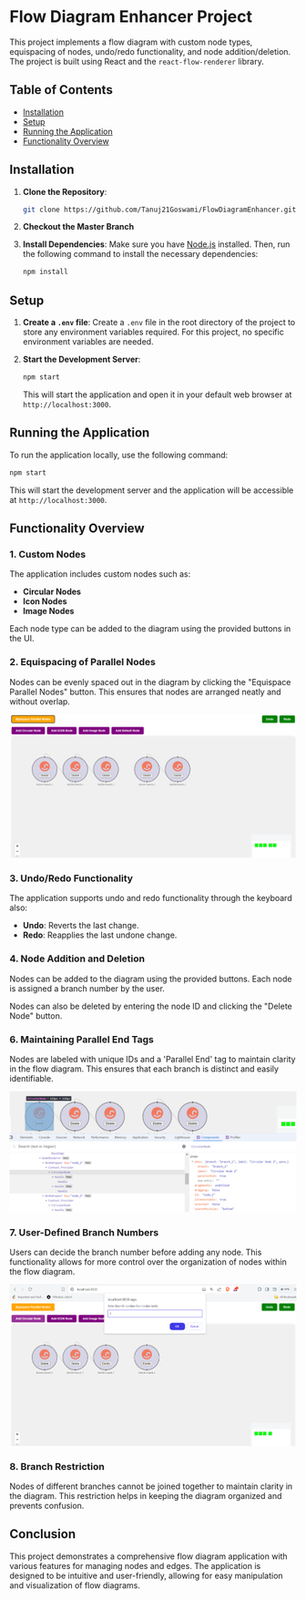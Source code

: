 

# Flow Diagram Enhancer Project

This project implements a flow diagram with custom node types, equispacing of nodes, undo/redo functionality, and node addition/deletion. The project is built using React and the `react-flow-renderer` library.

## Table of Contents

- [Installation](#installation)
- [Setup](#setup)
- [Running the Application](#running-the-application)
- [Functionality Overview](#functionality-overview)

## Installation

1. **Clone the Repository**:
   ```bash
   git clone https://github.com/Tanuj21Goswami/FlowDiagramEnhancer.git
   ```
2. **Checkout the Master Branch**

3. **Install Dependencies**:
   Make sure you have [Node.js](https://nodejs.org/) installed. Then, run the following command to install the necessary dependencies:
   ```bash
   npm install
   ```

## Setup

1. **Create a `.env` file**:
   Create a `.env` file in the root directory of the project to store any environment variables required. For this project, no specific environment variables are needed.

2. **Start the Development Server**:
   ```bash
   npm start
   ```

   This will start the application and open it in your default web browser at `http://localhost:3000`.

## Running the Application

To run the application locally, use the following command:
```bash
npm start
```

This will start the development server and the application will be accessible at `http://localhost:3000`.

## Functionality Overview

### 1. **Custom Nodes**

The application includes custom nodes such as:
- **Circular Nodes**
- **Icon Nodes**
- **Image Nodes**

Each node type can be added to the diagram using the provided buttons in the UI.

### 2. **Equispacing of Parallel Nodes**

Nodes can be evenly spaced out in the diagram by clicking the "Equispace Parallel Nodes" button. This ensures that nodes are arranged neatly and without overlap.

![alt text](src/images/image-1.png)

### 3. **Undo/Redo Functionality**

The application supports undo and redo functionality through the keyboard also:
- **Undo**: Reverts the last change.
- **Redo**: Reapplies the last undone change.

### 4. **Node Addition and Deletion**

Nodes can be added to the diagram using the provided buttons. Each node is assigned a branch number by the user.

Nodes can also be deleted by entering the node ID and clicking the "Delete Node" button.


### 6. **Maintaining Parallel End Tags**

Nodes are labeled with unique IDs and a 'Parallel End' tag to maintain clarity in the flow diagram. This ensures that each branch is distinct and easily identifiable.

![alt text](src/images/image-2.png)

### 7. **User-Defined Branch Numbers**

Users can decide the branch number before adding any node. This functionality allows for more control over the organization of nodes within the flow diagram.


![alt text](src/images/image.png)

### 8. **Branch Restriction**

Nodes of different branches cannot be joined together to maintain clarity in the diagram. This restriction helps in keeping the diagram organized and prevents confusion.



## Conclusion

This project demonstrates a comprehensive flow diagram application with various features for managing nodes and edges. The application is designed to be intuitive and user-friendly, allowing for easy manipulation and visualization of flow diagrams.


